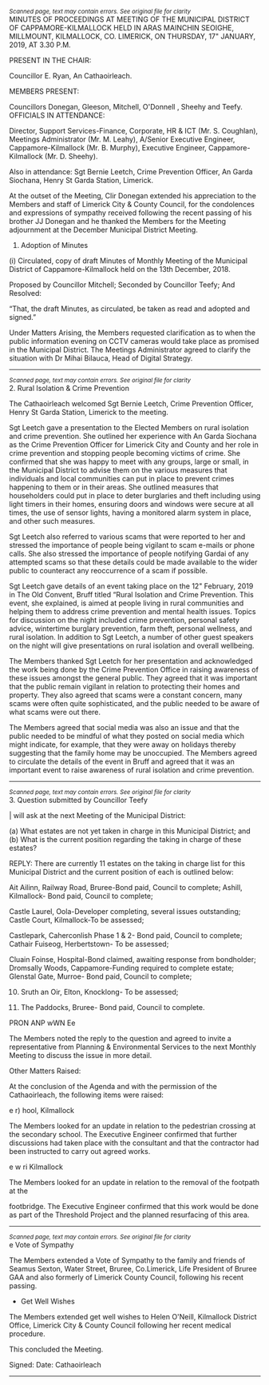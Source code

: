 *<small>Scanned page, text may contain errors. See original file for clarity</small>*  
MINUTES OF PROCEEDINGS AT MEETING OF THE MUNICIPAL
DISTRICT OF CAPPAMORE-KILMALLOCK HELD IN ARAS MAINCHIN
SEOIGHE, MILLMOUNT, KILMALLOCK, CO. LIMERICK, ON
THURSDAY, 17" JANUARY, 2019, AT 3.30 P.M.

PRESENT IN THE CHAIR:

Councillor E. Ryan, An Cathaoirleach.

MEMBERS PRESENT:

Councillors Donegan, Gleeson, Mitchell, O'Donnell , Sheehy and Teefy.
OFFICIALS IN ATTENDANCE:

Director, Support Services-Finance, Corporate, HR & ICT (Mr. S. Coughlan), Meetings
Administrator (Mr. M. Leahy), A/Senior Executive Engineer, Cappamore-Kilmallock (Mr. B.
Murphy), Executive Engineer, Cappamore-Kilmallock (Mr. D. Sheehy).

Also in attendance: Sgt Bernie Leetch, Crime Prevention Officer, An Garda Siochana, Henry St
Garda Station, Limerick.

At the outset of the Meeting, Clir Donegan extended his appreciation to the Members and
staff of Limerick City & County Council, for the condolences and expressions of sympathy
received following the recent passing of his brother JJ Donegan and he thanked the Members
for the Meeting adjournment at the December Municipal District Meeting.

1. Adoption of Minutes

(i) Circulated, copy of draft Minutes of Monthly Meeting of the Municipal District of
Cappamore-Kilmallock held on the 13th December, 2018.

Proposed by Councillor Mitchell;
Seconded by Councillor Teefy;
And Resolved:

“That, the draft Minutes, as circulated, be taken as read and adopted and signed.”

Under Matters Arising, the Members requested clarification as to when the public
information evening on CCTV cameras would take place as promised in the Municipal District.
The Meetings Administrator agreed to clarify the situation with Dr Mihai Bilauca, Head of
Digital Strategy.

---
*<small>Scanned page, text may contain errors. See original file for clarity</small>*  
2. Rural Isolation & Crime Prevention

The Cathaoirleach welcomed Sgt Bernie Leetch, Crime Prevention Officer, Henry St Garda
Station, Limerick to the meeting.

Sgt Leetch gave a presentation to the Elected Members on rural isolation and crime
prevention. She outlined her experience with An Garda Siochana as the Crime Prevention
Officer for Limerick City and County and her role in crime prevention and stopping people
becoming victims of crime. She confirmed that she was happy to meet with any groups, large
or small, in the Municipal District to advise them on the various measures that individuals and
local communities can put in place to prevent crimes happening to them or in their areas. She
outlined measures that householders could put in place to deter burglaries and theft including
using light timers in their homes, ensuring doors and windows were secure at all times, the
use of sensor lights, having a monitored alarm system in place, and other such measures.

Sgt Leetch also referred to various scams that were reported to her and stressed the
importance of people being vigilant to scam e-mails or phone calls. She also stressed the
importance of people notifying Gardai of any attempted scams so that these details could be
made available to the wider public to counteract any reoccurrence of a scam if possible.

Sgt Leetch gave details of an event taking place on the 12" February, 2019 in The Old Convent,
Bruff titled “Rural Isolation and Crime Prevention. This event, she explained, is aimed at
people living in rural communities and helping them to address crime prevention and mental
health issues. Topics for discussion on the night included crime prevention, personal safety
advice, wintertime burglary prevention, farm theft, personal wellness, and rural isolation. In
addition to Sgt Leetch, a number of other guest speakers on the night will give presentations
on rural isolation and overall wellbeing.

The Members thanked Sgt Leetch for her presentation and acknowledged the work being
done by the Crime Prevention Office in raising awareness of these issues amongst the general
public. They agreed that it was important that the public remain vigilant in relation to
protecting their homes and property. They also agreed that scams were a constant concern,
many scams were often quite sophisticated, and the public needed to be aware of what scams
were out there.

The Members agreed that social media was also an issue and that the public needed to be
mindful of what they posted on social media which might indicate, for example, that they
were away on holidays thereby suggesting that the family home may be unoccupied. The
Members agreed to circulate the details of the event in Bruff and agreed that it was an
important event to raise awareness of rural isolation and crime prevention.

---
*<small>Scanned page, text may contain errors. See original file for clarity</small>*  
3. Question submitted by Councillor Teefy

| will ask at the next Meeting of the Municipal District:

(a) What estates are not yet taken in charge in this Municipal District; and
(b) What is the current position regarding the taking in charge of these estates?

REPLY: There are currently 11 estates on the taking in charge list for this Municipal District
and the current position of each is outlined below:

Ait Ailinn, Railway Road, Bruree-Bond paid, Council to complete;
Ashill, Kilmallock- Bond paid, Council to complete;

Castle Laurel, Oola-Developer completing, several issues outstanding;
Castle Court, Kilmallock-To be assessed;

Castlepark, Caherconlish Phase 1 & 2- Bond paid, Council to complete;
Cathair Fuiseog, Herbertstown- To be assessed;

Cluain Foinse, Hospital-Bond claimed, awaiting response from bondholder;
Dromsally Woods, Cappamore-Funding required to complete estate;
Glenstal Gate, Murroe- Bond paid, Council to complete;

10. Sruth an Oir, Elton, Knocklong- To be assessed;

11. The Paddocks, Bruree- Bond paid, Council to complete.

PRON ANP wWN Ee

The Members noted the reply to the question and agreed to invite a representative from
Planning & Environmental Services to the next Monthly Meeting to discuss the issue in more
detail.

Other Matters Raised:

At the conclusion of the Agenda and with the permission of the Cathaoirleach, the following
items were raised:

e r) hool, Kilmallock

The Members looked for an update in relation to the pedestrian crossing at the secondary
school. The Executive Engineer confirmed that further discussions had taken place with the
consultant and that the contractor had been instructed to carry out agreed works.

e w ri Kilmallock

The Members looked for an update in relation to the removal of the footpath at the

footbridge. The Executive Engineer confirmed that this work would be done as part of the
Threshold Project and the planned resurfacing of this area.

---
*<small>Scanned page, text may contain errors. See original file for clarity</small>*  
e Vote of Sympathy

The Members extended a Vote of Sympathy to the family and friends of Seamus Sexton,
Water Street, Bruree, Co.Limerick, Life President of Bruree GAA and also formerly of
Limerick County Council, following his recent passing.

* Get Well Wishes

The Members extended get well wishes to Helen O'Neill, Kilmallock District Office, Limerick
City & County Council following her recent medical procedure.

This concluded the Meeting.

Signed: Date:
Cathaoirleach

---
